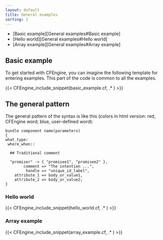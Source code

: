 ```yaml
---
layout: default
title: General examples
sorting: 1
---
```


* [Basic example][General examples#Basic example]
* [Hello world][General examples#Hello world]
* [Array example][General examples#Array example]

## Basic example

To get started with CFEngine, you can imagine the following template for entering examples. This part of the code is common to all the examples.

{{< CFEngine_include_snippet(basic_example.cf, .* ) >}}

## The general pattern

The general pattern of the syntax is like this (colors in html version: red, CFEngine word; blue, user-defined word):

```cf3
bundle component name(parameters)
{
what_type:
 where_when::

  ## Traditional comment

  "promiser" -> { "promisee1", "promisee2" },
        comment => "The intention ...",
         handle => "unique_id_label",
    attribute_1 => body_or_value1,
    attribute_2 => body_or_value2;
}
```

### Hello world

{{< CFEngine_include_snippet(hello_world.cf, .* ) >}}

### Array example

{{< CFEngine_include_snippet(array_example.cf, .* ) >}}
